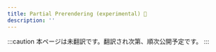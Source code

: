 ```yaml
---
title: Partial Prerendering (experimental) 🚧
description: ''
---
```


:::caution
本ページは未翻訳です。翻訳され次第、順次公開予定です。
:::
